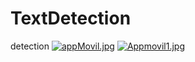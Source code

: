# TextDetection
 detection
[![appMovil.jpg](https://i.postimg.cc/Rh4h6mSP/appMovil.jpg)](https://postimg.cc/DJpnHtbs)
[![Appmovil1.jpg](https://i.postimg.cc/fTbW6BJ0/Appmovil1.jpg)](https://postimg.cc/4nrTcvvJ)
